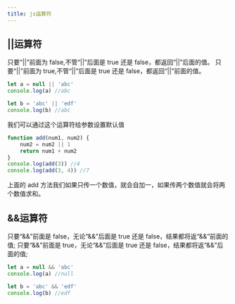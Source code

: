 ```yaml
---
title: js运算符
---
```


## ||运算符

只要“||”前面为 false,不管“||”后面是 true 还是 false，都返回“||”后面的值。
只要“||”前面为 true,不管“||”后面是 true 还是 false，都返回“||”前面的值。

```javascript
let a = null || 'abc'
console.log(a) //abc

let b = 'abc' || 'edf'
console.log(b) //abc
```

我们可以通过这个运算符给参数设置默认值

```javascript
function add(num1, num2) {
    num2 = num2 || 1
    return num1 + num2
}
console.log(add(3)) //4
console.log(add(3, 4)) //7
```

上面的 add 方法我们如果只传一个数值，就会自加一，如果传两个数值就会将两个数值求和。

## &&运算符

只要“&&”前面是 false，无论“&&”后面是 true 还是 false，结果都将返“&&”前面的值;
只要“&&”前面是 true，无论“&&”后面是 true 还是 false，结果都将返“&&”后面的值;

```javascript
let a = null && 'abc'
console.log(a) //null

let b = 'abc' && 'edf'
console.log(b) //edf
```
